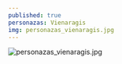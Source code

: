 ```yaml
---
published: true
personazas: Vienaragis
img: personazas_vienaragis.jpg
---
```

![personazas_vienaragis.jpg]({{site.baseurl}}/img/personazai/personazas_vienaragis.jpg)
